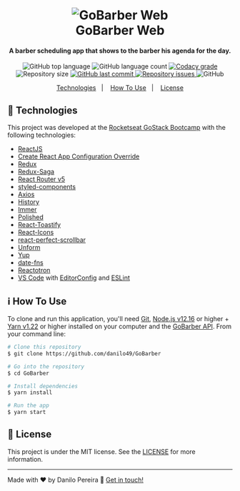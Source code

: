 <h1 align="center">
    <img alt="GoBarber Web" src="https://res.cloudinary.com/danilopereira/image/upload/v1580439874/GoBarber/gobarber_hg5ddx_iar4ag.png" />
    <br>
    GoBarber Web
</h1>

<h4 align="center">
  A barber scheduling app that shows to the barber his agenda for the day.
</h4>
<p align="center">
  <img alt="GitHub top language" src="https://img.shields.io/github/languages/top/danilo49/GoBarber.svg">
  
  <img alt="GitHub language count" src="https://img.shields.io/github/languages/count/danilo49/GoBarber.svg">
  
  <a href="https://www.codacy.com/app/danilo49/GoBarber?utm_source=github.com&amp;utm_medium=referral&amp;utm_content=danilo49/GoBarber&amp;utm_campaign=Badge_Grade">
    <img alt="Codacy grade" src="https://api.codacy.com/project/badge/Grade/1ca82febe92a47e4a9a03d6621617cc0">
  </a>
  
  <img alt="Repository size" src="https://img.shields.io/github/repo-size/danilo49/GoBarber.svg">
  <a href="https://github.com/lukemorales/gobarber-api/commits/master">
    <img alt="GitHub last commit" src="https://img.shields.io/github/last-commit/danilo49/GoBarber.svg">
  </a>
  
  <a href="https://github.com/danilo49/GoBarber/issues">
    <img alt="Repository issues" src="https://img.shields.io/github/issues/danilo49/GoBarber.svg">
  </a>
  
  <img alt="GitHub" src="https://img.shields.io/github/license/danilo49/GoBarber.svg">   
</p>

<p align="center">
  <a href="#rocket-technologies">Technologies</a>&nbsp;&nbsp;&nbsp;|&nbsp;&nbsp;&nbsp;
  <a href="#information_source-how-to-use">How To Use</a>&nbsp;&nbsp;&nbsp;|&nbsp;&nbsp;&nbsp;
  <a href="#memo-license">License</a>
</p>
<!--
![App Screenshot](https://res.cloudinary.com/danilo49/image/upload/v1564536567/readme_logos/login_pj8pih.jpg)
![App Screenshot](https://res.cloudinary.com/danilo49/image/upload/v1564536567/readme_logos/schedules_tgpmie.jpg)
![App Screenshot](https://res.cloudinary.com/danilo49/image/upload/v1564536567/readme_logos/profile_nl7oco.jpg)
![App Screenshot](https://res.cloudinary.com/danilo49/image/upload/v1564536567/readme_logos/signup_xwdwqm.jpg)
-->

## :rocket: Technologies

This project was developed at the [Rocketseat GoStack Bootcamp](https://rocketseat.com.br/bootcamp) with the following technologies:

-  [ReactJS](https://reactjs.org/)
-  [Create React App Configuration Override](https://github.com/sharegate/craco)
-  [Redux](https://redux.js.org/)
-  [Redux-Saga](https://redux-saga.js.org/)
-  [React Router v5](https://github.com/ReactTraining/react-router)
-  [styled-components](https://www.styled-components.com/)
-  [Axios](https://github.com/axios/axios)
-  [History](https://www.npmjs.com/package/history)
-  [Immer](https://github.com/immerjs/immer)
-  [Polished](https://polished.js.org/)
-  [React-Toastify](https://fkhadra.github.io/react-toastify/)
-  [React-Icons](http://react-icons.github.io/react-icons/)
-  [react-perfect-scrollbar](https://github.com/OpusCapita/react-perfect-scrollbar)
-  [Unform](https://github.com/Rocketseat/unform)
-  [Yup](https://www.npmjs.com/package/yup)
-  [date-fns](https://date-fns.org/)  
-  [Reactotron](https://infinite.red/reactotron)
-  [VS Code][vc] with [EditorConfig][vceditconfig] and [ESLint][vceslint]

## :information_source: How To Use

To clone and run this application, you'll need [Git](https://git-scm.com), [Node.js v12.16][nodejs] or higher + [Yarn v1.22][yarn] or higher installed on your computer and the [GoBarber API](https://github.com/danilo49/GoBarber). From your command line:

```bash
# Clone this repository
$ git clone https://github.com/danilo49/GoBarber

# Go into the repository
$ cd GoBarber

# Install dependencies
$ yarn install

# Run the app
$ yarn start
```

## :memo: License
This project is under the MIT license. See the [LICENSE](https://github.com/danilo49/GoBarber/blob/master/backend/LICENSE) for more information.

---

Made with ♥ by Danilo Pereira :wave: [Get in touch!](https://www.linkedin.com/in/danilopx/)

[nodejs]: https://nodejs.org/
[yarn]: https://yarnpkg.com/
[vc]: https://code.visualstudio.com/
[vceditconfig]: https://marketplace.visualstudio.com/items?itemName=EditorConfig.EditorConfig
[vceslint]: https://marketplace.visualstudio.com/items?itemName=dbaeumer.vscode-eslint
